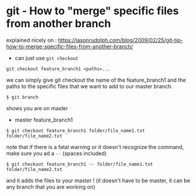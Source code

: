 # git - How to "merge" specific files from another branch
explained nicely on : https://jasonrudolph.com/blog/2009/02/25/git-tip-how-to-merge-specific-files-from-another-branch/


- can just use `git checkout`

```
git checkout feature_branch1 <paths>...
```

we can simply give git checkout the name of the feature_branch1 and the paths to the specific files that we want to add to our master branch.

```
$ git branch
```
shows you are on master
* master
feature_branch1 

```
$ git checkout feature_branch1 folder/file_name1.txt folder/file_name2.txt 
```
note that if there is a fatal warning or it doesn't recognize the command, make sure you ad a ` -- ` (spaces included)  

```
$ git checkout feature_branch1 -- folder/file_name1.txt folder/file_name2.txt 
```

and it adds the files to your master ! (it doesn't have to be master, it can be any branch that you are working on)
